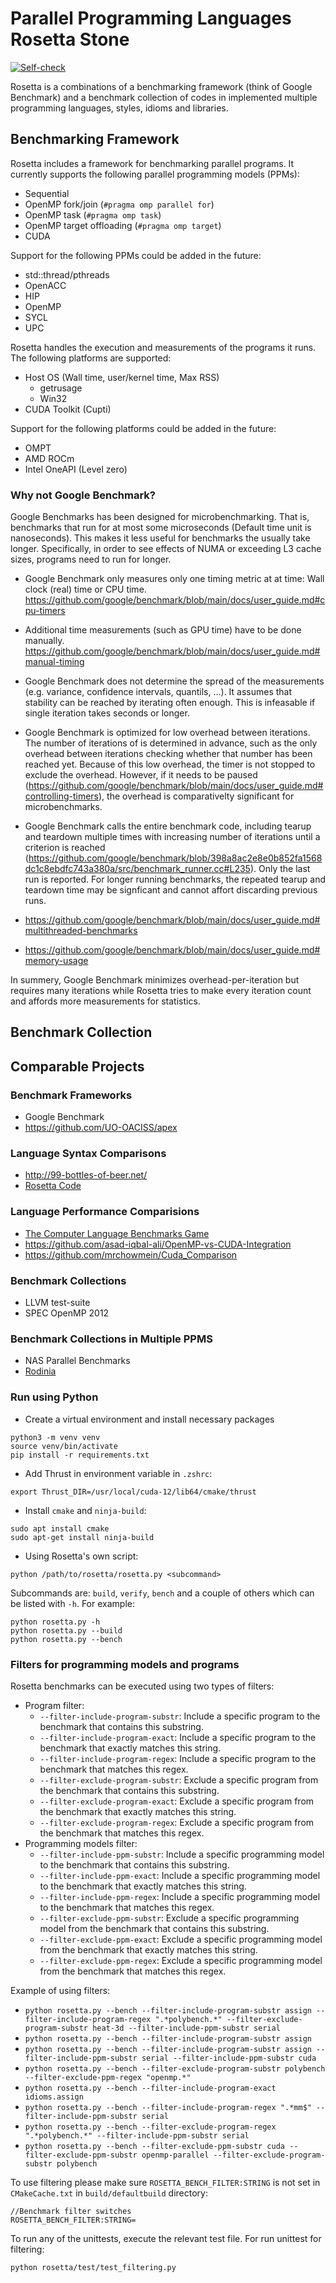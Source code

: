 Parallel Programming Languages Rosetta Stone
============================================

[![Self-check](https://github.com/Meinersbur/rosetta/actions/workflows/check.yml/badge.svg)](https://github.com/Meinersbur/rosetta/actions/workflows/check.yml)

Rosetta is a combinations of a benchmarking framework (think of Google Benchmark) and a benchmark collection of codes in implemented multiple programming languages, styles, idioms and libraries.

Benchmarking Framework
----------------------

Rosetta includes a framework for benchmarking parallel programs. It currently supports the following parallel programming models (PPMs):

 * Sequential
 * OpenMP fork/join (`#pragma omp parallel for`)
 * OpenMP task (`#pragma omp task`)
 * OpenMP target offloading (`#pragma omp target`)
 * CUDA

Support for the following PPMs could be added in the future:

 * std::thread/pthreads
 * OpenACC
 * HIP
 * OpenMP
 * SYCL
 * UPC


Rosetta handles the execution and measurements of the programs it runs. The following platforms are supported:

 * Host OS (Wall time, user/kernel time, Max RSS)
   * getrusage
   * Win32
 * CUDA Toolkit (Cupti)

Support for the following platforms could be added in the future:

 * OMPT
 * AMD ROCm
 * Intel OneAPI (Level zero)


### Why not Google Benchmark?

Google Benchmarks has been designed for microbenchmarking. That is, benchmarks that run for at most some microseconds (Default time unit is nanoseconds). This makes it less useful for benchmarks the usually take longer. Specifically, in order to see effects of  NUMA or exceeding L3 cache sizes, programs need to run for longer.

 * Google Benchmark only measures only one timing metric at at time: Wall clock (real) time or CPU time. https://github.com/google/benchmark/blob/main/docs/user_guide.md#cpu-timers

 * Additional time measurements (such as GPU time) have to be done manually. https://github.com/google/benchmark/blob/main/docs/user_guide.md#manual-timing

 * Google Benchmark does not determine the spread of the measurements (e.g. variance, confidence intervals, quantils, ...). It assumes that stability can be reached by iterating often enough. This is infeasable if single iteration takes seconds or longer.

 * Google Benchmark is optimized for low overhead between iterations. The number of iterations of is determined in advance, such as the only overhead between iterations checking whether that number has been reached yet. Because of this low overhead, the timer is not stopped to exclude the overhead. However, if it needs to be paused (https://github.com/google/benchmark/blob/main/docs/user_guide.md#controlling-timers), the overhead is comparativelty significant for microbenchmarks.

 * Google Benchmark calls the entire benchmark code, including tearup and teardown multiple times with increasing number of iterations until a criterion is reached (https://github.com/google/benchmark/blob/398a8ac2e8e0b852fa1568dc1c8ebdfc743a380a/src/benchmark_runner.cc#L235). Only the last run is reported. For longer running benchmarks, the repeated tearup and teardown time may be signficant and cannot affort discarding previous runs.

 * https://github.com/google/benchmark/blob/main/docs/user_guide.md#multithreaded-benchmarks

 * https://github.com/google/benchmark/blob/main/docs/user_guide.md#memory-usage

In summery, Google Benchmark minimizes overhead-per-iteration but requires many iterations while Rosetta tries to make every iteration count and affords more measurements for statistics.


Benchmark Collection
--------------------

Comparable Projects
-------------------

### Benchmark Frameworks

 * Google Benchmark
 * https://github.com/UO-OACISS/apex

### Language Syntax Comparisons

 * http://99-bottles-of-beer.net/
 * [Rosetta Code](https://rosettacode.org/wiki/Rosetta_Code)

### Language Performance Comparisions

 * [The Computer Language Benchmarks Game](https://benchmarksgame-team.pages.debian.net/benchmarksgame/)
 * https://github.com/asad-iqbal-ali/OpenMP-vs-CUDA-Integration
 * https://github.com/mrchowmein/Cuda_Comparison

### Benchmark Collections

 * LLVM test-suite
 * SPEC OpenMP 2012

### Benchmark Collections in Multiple PPMS

 * NAS Parallel Benchmarks
 * [Rodinia](https://rodinia.cs.virginia.edu/doku.php)


### Run using Python
- Create a virtual environment and install necessary packages 
```shell
python3 -m venv venv
source venv/bin/activate
pip install -r requirements.txt
```
- Add Thrust in environment variable in `.zshrc`:
```shell
export Thrust_DIR=/usr/local/cuda-12/lib64/cmake/thrust
```
- Install `cmake` and `ninja-build`:
```shell
sudo apt install cmake
sudo apt-get install ninja-build
```
- Using Rosetta's own script: 
```
python /path/to/rosetta/rosetta.py <subcommand>
```
Subcommands are: `build`, `verify`, `bench` and a couple of others which can be listed with `-h`.
For example:
```shell
python rosetta.py -h 
python rosetta.py --build
python rosetta.py --bench
```

### Filters for programming models and programs

Rosetta benchmarks can be executed using two types of filters:
- Program filter:
  - `--filter-include-program-substr`: Include a specific program to the benchmark that contains this substring. 
  - `--filter-include-program-exact`: Include a specific program to the benchmark that exactly matches this string. 
  - `--filter-include-program-regex`: Include a specific program to the benchmark that matches this regex. 
  - `--filter-exclude-program-substr`: Exclude a specific program from the benchmark that contains this substring. 
  - `--filter-exclude-program-exact`: Exclude a specific program from the benchmark that exactly matches this string.
  - `--filter-exclude-program-regex`: Exclude a specific program from the benchmark that matches this regex. 
- Programming models filter: 
  - `--filter-include-ppm-substr`: Include a specific programming model to the benchmark that contains this substring. 
  - `--filter-include-ppm-exact`: Include a specific programming model to the benchmark that exactly matches this string. 
  - `--filter-include-ppm-regex`: Include a specific programming model to the benchmark that matches this regex. 
  - `--filter-exclude-ppm-substr`: Exclude a specific programming model from the benchmark that contains this substring.
  - `--filter-exclude-ppm-exact`: Exclude a specific programming model from the benchmark that exactly matches this string.
  - `--filter-exclude-ppm-regex`: Exclude a specific programming model from the benchmark that matches this regex. 

Example of using filters:
  - `python rosetta.py --bench --filter-include-program-substr assign --filter-include-program-regex ".*polybench.*" --filter-exclude-program-substr heat-3d --filter-include-ppm-substr serial`
  - `python rosetta.py --bench --filter-include-program-substr assign`
  - `python rosetta.py --bench --filter-include-program-substr assign --filter-include-ppm-substr serial --filter-include-ppm-substr cuda`
  - `python rosetta.py --bench --filter-exclude-program-substr polybench --filter-exclude-ppm-regex "openmp.*"`
  - `python rosetta.py --bench --filter-include-program-exact idioms.assign`
  - `python rosetta.py --bench --filter-include-program-regex ".*mm$" --filter-include-ppm-substr serial`
  - `python rosetta.py --bench --filter-exclude-program-regex ".*polybench.*" --filter-include-ppm-substr serial`
  - `python rosetta.py --bench --filter-exclude-ppm-substr cuda --filter-exclude-ppm-substr openmp-parallel --filter-exclude-program-substr polybench`

To use filtering please make sure `ROSETTA_BENCH_FILTER:STRING` is not set in `CMakeCache.txt` in `build/defaultbuild` directory:
```shell
//Benchmark filter switches
ROSETTA_BENCH_FILTER:STRING=
```

To run any of the unittests, execute the relevant test file. For run unittest for filtering:
```shell
python rosetta/test/test_filtering.py
```